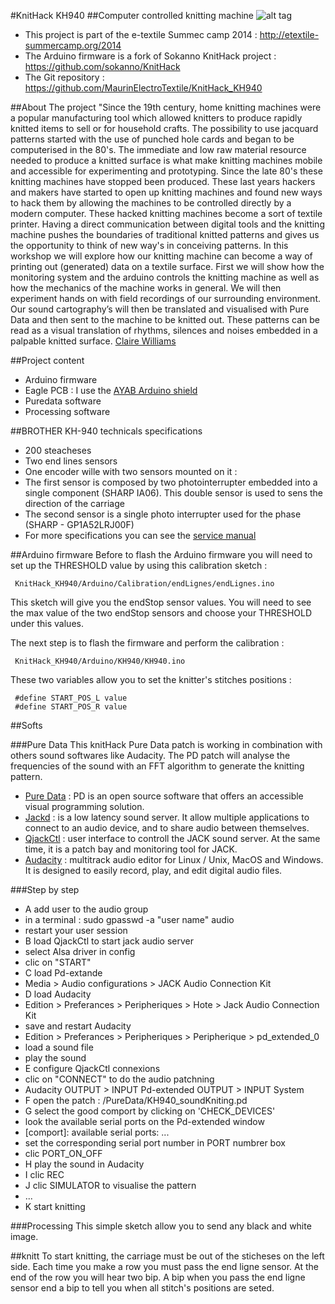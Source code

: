#KnitHack KH940
##Computer controlled knitting machine
![alt tag](https://farm9.staticflickr.com/8830/18264782205_2756bc8632_z_d.jpg)

- This project is part of the e-textile Summec camp 2014 : http://etextile-summercamp.org/2014
- The Arduino firmware is a fork of Sokanno KnitHack project : https://github.com/sokanno/KnitHack
- The Git repository : https://github.com/MaurinElectroTextile/KnitHack_KH940

##About The project
"Since the 19th century, home knitting machines were a popular manufacturing tool which allowed knitters to produce rapidly knitted items to sell or for household crafts.
The possibility to use jacquard patterns started with the use of punched hole cards and began to be computerised in the 80's.
The immediate and low raw material resource needed to produce a knitted surface is what make knitting machines mobile and accessible for experimenting and prototyping.
Since the late 80's these knitting machines have stopped been produced.
These last years hackers and makers have started to open up knitting machines and found new ways to hack them by allowing the machines to be controlled directly by a modern computer.
These hacked knitting machines become a sort of textile printer.
Having a direct communication between digital tools and the knitting machine pushes the boundaries of traditional knitted patterns and gives us the opportunity to think of new way's in conceiving patterns.
In this workshop we will explore how our knitting machine can become a way of printing out (generated) data on a textile surface.
First we will show how the monitoring system and the arduino controls the knitting machine as well as how the mechanics of the machine works in general.
We will then experiment hands on with field recordings of our surrounding environment.
Our sound cartography’s will then be translated and visualised with Pure Data and then sent to the machine to be knitted out.
These patterns can be read as a visual translation of rhythms, silences and noises embedded in a palpable knitted surface.
[Claire Williams](http://xxxclairewilliamsxxx.wordpress.com/workshops/)

##Project content
 - Arduino firmware
 - Eagle PCB : I use the [AYAB Arduino shield](https://bitbucket.org/chris007de/ayab-apparat/src/f6e368fbe0a6?at=master)
 - Puredata software
 - Processing software

##BROTHER KH-940 technicals specifications
- 200 steacheses
- Two end lines sensors
- One encoder wille with two sensors mounted on it :
 - The first sensor is composed by two photointerrupter embedded into a single component (SHARP IA06). This double sensor is used to sens the direction of the carriage
 - The second sensor is a single photo interrupter used for the phase (SHARP - GP1A52LRJ00F)
- For more specifications you can see the [service manual]( http://maurin.box.free.fr/_DOCs/brother_kh930_knitting_machine_service_manual.pdf)

##Arduino firmware
Before to flash the Arduino firmware you will need to set up the THRESHOLD value by using this calibration sketch :
```
 KnitHack_KH940/Arduino/Calibration/endLignes/endLignes.ino
```
This sketch will give you the endStop sensor values.
You will need to see the max value of the two endStop sensors and choose your THRESHOLD under this values.

The next step is to flash the firmware and perform the calibration :
```
 KnitHack_KH940/Arduino/KH940/KH940.ino
```
These two variables allow you to set the knitter's stitches positions :
```
 #define START_POS_L value 
 #define START_POS_R value
```

##Softs

###Pure Data
This knitHack Pure Data patch is working in combination with others sound softwares like Audacity.
The PD patch will analyse the frequencies of the sound with an FFT algorithm to generate the knitting pattern.

- [Pure Data](http://puredata.info/downloads/pd-extended) : PD is an open source software that offers an accessible visual programming solution.
- [Jackd](http://www.jackaudio.org/downloads/) : is a low latency sound server. It allow multiple applications to connect to an audio device, and to share audio between themselves.
- [QjackCtl](http://qjackctl.sourceforge.net/) : user interface to controll the JACK sound server. At the same time, it is a patch bay and monitoring tool for JACK.
- [Audacity](http://audacity.sourceforge.net/) : multitrack audio editor for Linux / Unix, MacOS and Windows. It is designed to easily record, play, and edit digital audio files.

###Step by step 
- A add user to the audio group
 - in a terminal : sudo gpasswd -a "user name" audio
 - restart your user session
- B load QjackCtl to start jack audio server
 - select Alsa driver in config
 - clic on "START"
- C load Pd-extande
 - Media > Audio configurations > JACK Audio Connection Kit
- D load Audacity
 - Edition > Preferances > Peripheriques > Hote > Jack Audio Connection Kit
 - save and restart Audacity
 - Edition > Preferances > Peripheriques > Peripherique > pd_extended_0
 - load a sound file
 - play the sound
- E configure QjackCtl connexions
 - clic on "CONNECT" to do the audio patchning
 - Audacity OUTPUT > INPUT Pd-extended OUTPUT > INPUT System
- F open the patch : /PureData/KH940_soundKniting.pd
- G select the good comport by clicking on 'CHECK_DEVICES'
 - look the available serial ports on the Pd-extended window
 - [comport]: available serial ports: ...
 - set the corresponding serial port number in PORT numbrer box
 - clic PORT_ON_OFF
- H play the sound in Audacity
- I clic REC
- J clic SIMULATOR to visualise the pattern
- ...
- K start knitting

###Processing
This simple sketch allow you to send any black and white image.

##knitt
To start knitting, the carriage must be out of the sticheses on the left side.
Each time you make a row you must pass the end ligne sensor.
At the end of the row you will hear two bip.
A bip when you pass the end ligne sensor end a bip to tell you when all stitch's positions are seted.

